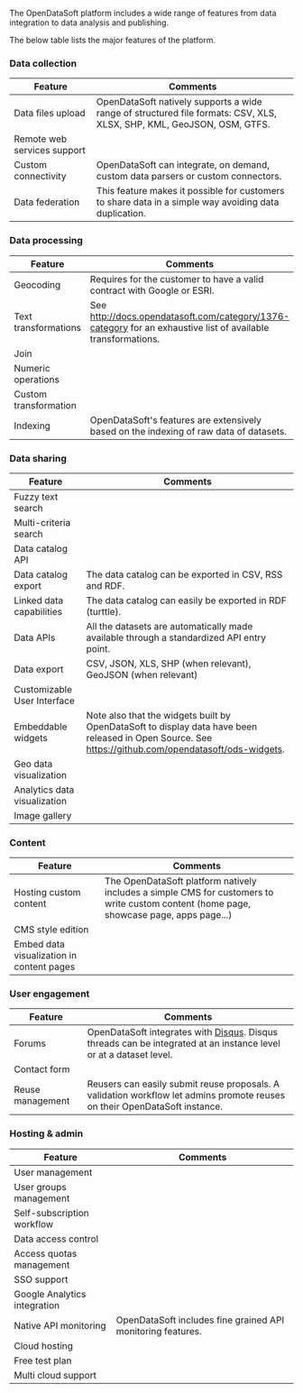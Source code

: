 The OpenDataSoft platform includes a wide range of features from data integration to data analysis and publishing.

The below table lists the major features of the platform.

### Data collection

Feature | Comments
------- | --------
Data files upload | OpenDataSoft natively supports a wide range of structured file formats: CSV, XLS, XLSX, SHP, KML, GeoJSON, OSM, GTFS.
Remote web services support | &nbsp;
Custom connectivity | OpenDataSoft can integrate, on demand, custom data parsers or custom connectors.
Data federation | This feature makes it possible for customers to share data in a simple way avoiding data duplication.


### Data processing

Feature | Comments
------- | --------
Geocoding | Requires for the customer to have a valid contract with Google or ESRI.
Text transformations | See <http://docs.opendatasoft.com/category/1376-category> for an exhaustive list of available transformations.
Join | &nbsp;
Numeric operations | &nbsp;
Custom transformation | &nbsp;
Indexing | OpenDataSoft's features are extensively based on the indexing of raw data of datasets.

### Data sharing

Feature | Comments
------- | --------
Fuzzy text search | &nbsp;
Multi-criteria search | &nbsp;
Data catalog API | &nbsp;
Data catalog export | The data catalog can be exported in CSV, RSS and RDF.
Linked data capabilities | The data catalog can easily be exported in RDF (turttle).
Data APIs | All the datasets are automatically made available through a standardized API entry point.
Data export | CSV, JSON, XLS, SHP (when relevant), GeoJSON (when relevant)
Customizable User Interface | &nbsp;
Embeddable widgets | Note also that the widgets built by OpenDataSoft to display data have been released in Open Source. See <https://github.com/opendatasoft/ods-widgets>.
Geo data visualization | &nbsp;
Analytics data visualization | &nbsp;
Image gallery | &nbsp;


### Content

Feature | Comments
------- | --------
Hosting custom content | The OpenDataSoft platform natively includes a simple CMS for customers to write custom content (home page, showcase page, apps page...)
CMS style edition | &nbsp;
Embed data visualization in content pages | &nbsp;

### User engagement

Feature | Comments
------- | --------
Forums | OpenDataSoft integrates with [Disqus](https://disqus.com/). Disqus threads can be integrated at an instance level or at a dataset level.
Contact form | &nbsp;
Reuse management | Reusers can easily submit reuse proposals. A validation workflow let admins promote reuses on their OpenDataSoft instance.

### Hosting & admin

Feature | Comments
------- | --------
User management | &nbsp;
User groups management | &nbsp;
Self-subscription workflow | &nbsp;
Data access control | &nbsp;
Access quotas management | &nbsp;
SSO support | &nbsp;
Google Analytics integration | &nbsp;
Native API monitoring | OpenDataSoft includes fine grained API monitoring features.
Cloud hosting | &nbsp;
Free test plan | &nbsp;
Multi cloud support | &nbsp;
